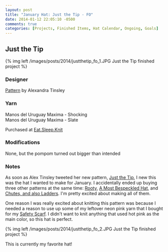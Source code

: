 ```yaml
---
layout: post
title: "January Hat: Just the Tip - FO"
date: 2014-01-12 22:05:10 -0500
comments: true
categories: [Projects, Finished Items, Hat Calendar, Ongoing, Goals]
---
```


## Just the Tip

{% img left /images/posts/2014/justthetip_fo_1.JPG Just the Tip finished project %}

### Designer
[Pattern](http://www.ravelry.com/patterns/library/just-the-tip) by Alexandra Tinsley

### Yarn
Manos del Uruguay Maxima - Shocking  
Manos del Uruguay Maxima - Slate

Purchased at [Eat.Sleep.Knit](http://eatsleepknit.com)

### Modifications
None, but the pompom turned out bigger than intended

### Notes
As soon as Alex Tinsley tweeted her new pattern, [Just the Tip](http://www.ravelry.com/patterns/library/just-the-tip), 
I new this was the hat I wanted to make for January.
I accidentally ended up buying three other patterns at the same time: 
[Rooty](http://www.ravelry.com/patterns/library/rooty), 
[A Most Bespeckled Hat](http://www.ravelry.com/patterns/library/a-most-bespeckled-hat),
and
[Chutes, and also Ladders](http://www.ravelry.com/patterns/library/chutes-and-also-ladders).  I'm pretty
excited about making all of them.

One reason I was really excited about knitting this pattern was because I needed a reason to use up some of my
leftover neon pink yarn that I bought for my [Safety Scarf](http://www.ravelry.com/patterns/library/safety-scarf).
I didn't want to knit anything that used hot pink as the main color, so this hat is perfect.

{% img left /images/posts/2014/justthetip_fo_2.JPG Just the Tip finished project %}

This is currently my favorite hat!
